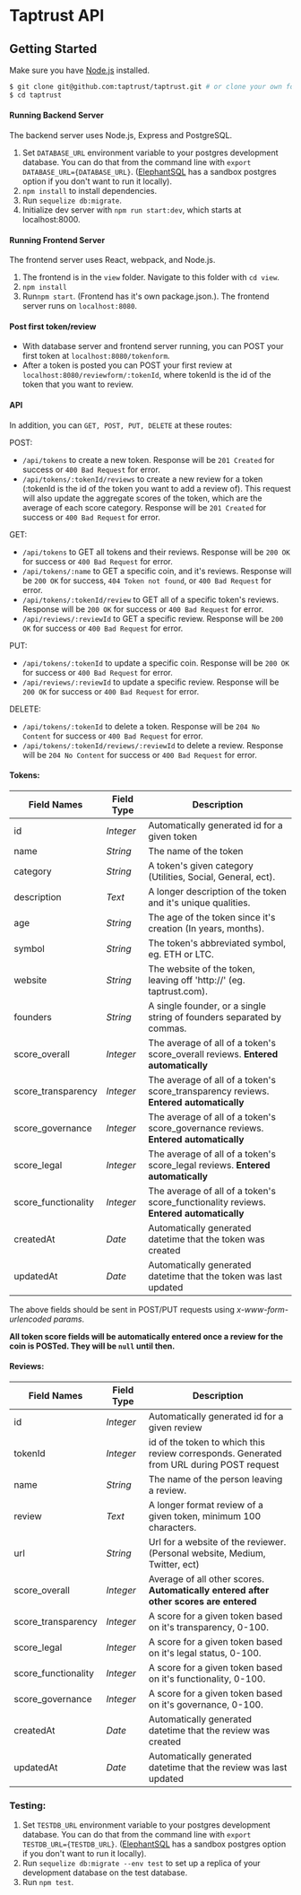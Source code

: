 # Taptrust API


## Getting Started


Make sure you have [Node.js](http://nodejs.org/) installed.

```sh
$ git clone git@github.com:taptrust/taptrust.git # or clone your own fork
$ cd taptrust
```

#### Running Backend Server

The backend server uses Node.js, Express and PostgreSQL.

1. Set `DATABASE_URL` environment variable to your postgres development database. You can do that from the command line with `export DATABASE_URL={DATABASE_URL}`. ([ElephantSQL](https://www.elephantsql.com/) has a sandbox postgres option if you don't want to run it locally).
2. `npm install` to install dependencies.
3. Run `sequelize db:migrate`.
4. Initialize dev server with `npm run start:dev`, which starts at localhost:8000.


#### Running Frontend Server 

The frontend server uses React, webpack, and Node.js.

1. The frontend is in the `view` folder. Navigate to this folder with `cd view`.
2. `npm install`
3. Run`npm start`. (Frontend has it's own package.json.). The frontend server runs on `localhost:8080`.


#### Post first token/review

* With database server and frontend server running, you can POST your first token at `localhost:8080/tokenform`. 
* After a token is posted you can POST your first review at `localhost:8080/reviewform/:tokenId`, where tokenId is the id of the token that you want to review.

#### API 
In addition, you can `GET, POST, PUT, DELETE` at these routes:

POST:

* `/api/tokens` to create a new token. Response will be `201 Created` for success or `400 Bad Request` for error.
* `/api/tokens/:tokenId/reviews` to create a new review for a token (:tokenId is the id of the token you want to add a review of). This request will also update the aggregate scores of the token, which are the average of each score category. Response will be `201 Created` for success or `400 Bad Request` for error.

GET:

* `/api/tokens` to GET all tokens and their reviews. Response will be `200 OK` for success or `400 Bad Request` for error.
* `/api/tokens/:name` to GET a specific coin, and it's reviews. Response will be `200 OK` for success, `404 Token not found`, or `400 Bad Request` for error.
* `/api/tokens/:tokenId/review` to GET all of a specific token's reviews. Response will be `200 OK` for success or `400 Bad Request` for error.
* `/api/reviews/:reviewId` to GET a specific review. Response will be `200 OK` for success or `400 Bad Request` for error.

PUT:

* `/api/tokens/:tokenId` to update a specific coin. Response will be `200 OK` for success or `400 Bad Request` for error.
* `/api/reviews/:reviewId` to update a specific review. Response will be `200 OK` for success or `400 Bad Request` for error.

DELETE:

* `/api/tokens/:tokenId` to delete a token. Response will be `204 No Content` for success or `400 Bad Request` for error.
* `/api/tokens/:tokenId/reviews/:reviewId` to delete a review. Response will be `204 No Content` for success or `400 Bad Request` for error.

#### Tokens:

| Field Names   			| Field Type    | Description      |
| -------------				|-------------| -----------------	|
| id     					| *Integer* 	| Automatically generated id for a given token	|
| name     					| *String* 		| The name of the token 	       |
| category     				| *String*      | A token's given category (Utilities, Social, General, ect).|
| description 				| *Text*     	| A longer description of the token and it's unique qualities.|
| age           			| *String*		| The age of the token since it's creation (In years, months).|
| symbol					| *String*		| The token's abbreviated symbol, eg. ETH or LTC. |
| website					| *String*		| The website of the token, leaving off 'http://' (eg. taptrust.com).|
| founders					| *String*		| A single founder, or a single string of founders separated by commas.|
| score_overall     		| *Integer* 	| The average of all of a token's score_overall reviews. **Entered automatically**|
| score_transparency     	| *Integer*     | The average of all of a token's score_transparency reviews. **Entered automatically**|
| score_governance 			| *Integer*     | The average of all of a token's score_governance reviews. **Entered automatically**|
| score_legal          		| *Integer*		| The average of all of a token's score_legal reviews. **Entered automatically**|
| score_functionality		| *Integer*		| The average of all of a token's score_functionality reviews. **Entered automatically**|
| createdAt    				| *Date* 		| Automatically generated datetime that the token was created 	|
| updatedAt    				| *Date* 		| Automatically generated datetime that the token was last updated 	|


The above fields should be sent in POST/PUT requests using *x-www-form-urlencoded params*.

**All token score fields will be automatically entered once a review for the coin is POSTed. They will be `null` until then.**

#### Reviews:

| Field Names   		| Field Type    | Description      |
| -------------			|-------------| -----------------	|
| id     					| *Integer* 	| Automatically generated id for a given review	|
| tokenId     				| *Integer* 	| id of the token to which this review corresponds. Generated from URL during POST request	|
| name     				| *String* 		| The name of the person leaving a review.	       |
| review     			| *Text*      	| A longer format review of a given token, minimum 100 characters.|
| url 					| *String*     	| Url for a website of the reviewer. (Personal website, Medium, Twitter, ect)|
| score_overall     	| *Integer*		| Average of all other scores. **Automatically entered after other scores are entered**|
| score_transparency	| *Integer*		| A score for a given token based on it's transparency, 0-100. |
| score_legal			| *Integer*		| A score for a given token based on it's legal status, 0-100. |
| score_functionality	| *Integer*		| A score for a given token based on it's functionality, 0-100.| 
| score_governance		| *Integer*		| A score for a given token based on it's governance, 0-100.   | 
| createdAt    				| *Date* 		| Automatically generated datetime that the review was created 	|
| updatedAt    				| *Date* 		| Automatically generated datetime that the review was last updated 	|

### Testing:

1. Set `TESTDB_URL` environment variable to your postgres development database. You can do that from the command line with `export TESTDB_URL={TESTDB_URL}`. ([ElephantSQL](https://www.elephantsql.com/) has a sandbox postgres option if you don't want to run it locally).
2. Run `sequelize db:migrate --env test` to set up a replica of your development database on the test database.
3. Run `npm test`.
